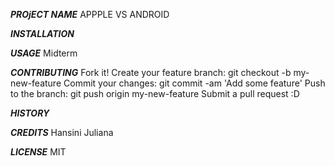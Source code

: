 ***PROjECT NAME***
APPPLE VS ANDROID

***INSTALLATION***

***USAGE***
Midterm

***CONTRIBUTING***
Fork it!
Create your feature branch: git checkout -b my-new-feature
Commit your changes: git commit -am 'Add some feature'
Push to the branch: git push origin my-new-feature
Submit a pull request :D

***HISTORY***

***CREDITS***
Hansini 
Juliana

***LICENSE***
MIT